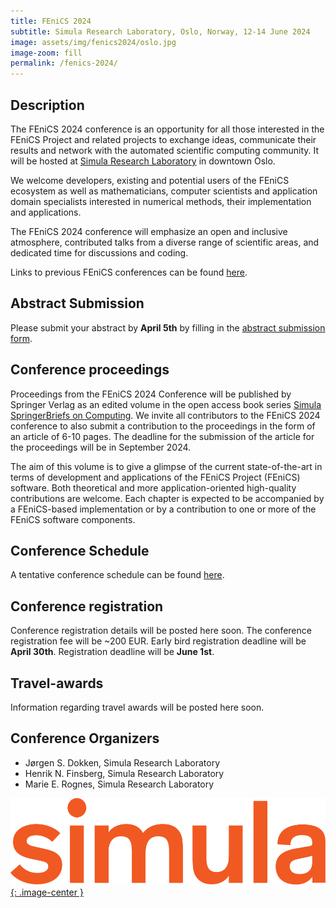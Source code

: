 ```yaml
---
title: FEniCS 2024
subtitle: Simula Research Laboratory, Oslo, Norway, 12-14 June 2024
image: assets/img/fenics2024/oslo.jpg
image-zoom: fill
permalink: /fenics-2024/
---
```


## Description

The FEniCS 2024 conference is an opportunity for all those interested in
the FEniCS Project and related projects to exchange ideas, communicate
their results and network with the automated scientific computing
community. It will be hosted at [Simula Research Laboratory](https://www.simula.no/) in downtown Oslo.

We welcome developers, existing and potential users of the
FEniCS ecosystem as well as mathematicians, computer scientists and
application domain specialists interested in numerical methods, their
implementation and applications.

The FEniCS 2024 conference will emphasize an open and inclusive
atmosphere, contributed talks from a diverse range of scientific areas,
and dedicated time for discussions and coding.

Links to previous FEniCS conferences can be found [here](index.md).

## Abstract Submission

Please submit your abstract by **April 5th** by filling in the [abstract submission form](pages_2024/registration_form.md).

## Conference proceedings

Proceedings from the FEniCS 2024 Conference will be published by Springer Verlag as an edited volume in the open access book series [Simula SpringerBriefs on Computing](https://www.springer.com/series/13548).
We invite all contributors to the FEniCS 2024 conference to also submit a contribution to the proceedings in the form of an article of 6-10 pages.
The deadline for the submission of the article for the proceedings will be in September 2024.

The aim of this volume is to give a glimpse of the current state-of-the-art in terms of development and applications of the FEniCS Project (FEniCS) software.
Both theoretical and more application-oriented high-quality contributions are welcome. Each chapter is expected to be accompanied by a FEniCS-based implementation or by a contribution to one or more of the FEniCS software components.

## Conference Schedule

A tentative conference schedule can be found [here](pages_2024/schedule.md).

## Conference registration

Conference registration details will be posted here soon. The conference registration fee will be ~200 EUR.
Early bird registration deadline will be **April 30th**.
Registration deadline will be **June 1st**.

## Travel-awards

Information regarding travel awards will be posted here soon.

## Conference Organizers

- Jørgen S. Dokken, Simula Research Laboratory
- Henrik N. Finsberg, Simula Research Laboratory
- Marie E. Rognes, Simula Research Laboratory

[![Simula](/assets/img/fenics2024/simula.png){: .image-center }](https://www.simula.no/)
